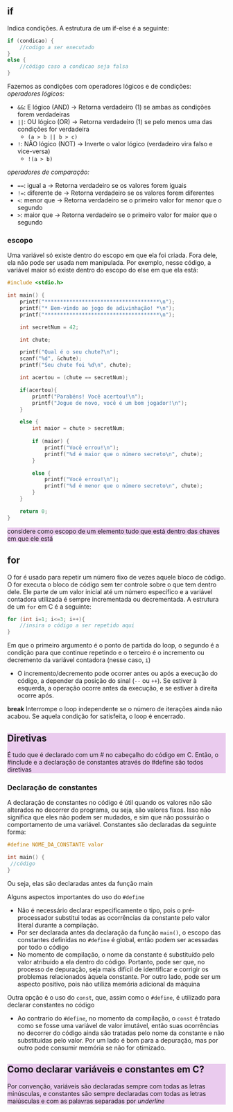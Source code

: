 ## if
Indica condições. A estrutura de um if-else é a seguinte:
```c
if (condicao) {
	//codigo a ser executado
}
else {
	//código caso a condicao seja falsa
}
```

Fazemos as condições com operadores lógicos e de condições:
*operadores lógicos:*
- `&&`: E lógico (AND) -> Retorna verdadeiro (1) se ambas as condições forem verdadeiras
- `||`: OU lógico (OR) -> Retorna verdadeiro (1) se pelo menos uma das condições for verdadeira
	- `(a > b || b > c)`
- `!`: NÃO lógico (NOT) -> Inverte o valor lógico (verdadeiro vira falso e vice-versa)
	- `!(a > b)`

*operadores de comparação:*
- `==`: igual a -> Retorna verdadeiro se os valores forem iguais
- `!=`: diferente de -> Retorna verdadeiro se os valores forem diferentes
- `<`: menor que -> Retorna verdadeiro se o primeiro valor for menor que o segundo
- `>`: maior que -> Retorna verdadeiro se o primeiro valor for maior que o segundo

### escopo
Uma variável só existe dentro do escopo em que ela foi criada. Fora dele, ela não pode ser usada nem manipulada. Por exemplo, nesse código, a variável maior só existe dentro do escopo do else em que ela está:
```c
#include <stdio.h>

int main() {
    printf("*************************************\n");
    printf("* Bem-vindo ao jogo de adivinhação! *\n");
    printf("*************************************\n");

    int secretNum = 42;

    int chute;

    printf("Qual é o seu chute?\n");
    scanf("%d", &chute);
    printf("Seu chute foi %d\n", chute);

    int acertou = (chute == secretNum);

    if(acertou){
        printf("Parabéns! Você acertou!\n");
        printf("Jogue de novo, você é um bom jogador!\n");
    }

    else {
        int maior = chute > secretNum;
        
        if (maior) {
            printf("Você errou!\n");
            printf("%d é maior que o número secreto\n", chute);
        }

        else {
            printf("Você errou!\n");
            printf("%d é menor que o número secreto\n", chute);
        }
    }

    return 0;
}
```

<span style="background: rgba(153, 0, 173, 0.20);">considere como escopo de um elemento tudo que está dentro das chaves em que ele está</span>

## for
O for é usado para repetir um número fixo de vezes aquele bloco de código. O for executa o bloco de código sem ter controle sobre o que tem dentro dele. Ele parte de um valor inicial até um número específico e a variável contadora utilizada é sempre incrementada ou decrementada. A estrutura de um `for` em C é a seguinte:
```c
for (int i=1; i<=3; i++){
	//insira o código a ser repetido aqui
}
```
Em que o primeiro argumento é o ponto de partida do loop, o segundo é a condição para que continue repetindo e o terceiro é o incremento ou decremento da variável contadora (nesse caso, `i`)
- O incremento/decremento pode ocorrer antes ou após a execução do código, a depender da posição do sinal (`--` ou `++`). Se estiver à esquerda, a operação ocorre antes da execução, e se estiver à direita ocorre após.

**break**
Interrompe o loop independente se o número de iterações ainda não acabou. Se aquela condição for satisfeita, o loop é encerrado.

<div  style="background: rgba(153, 0, 173, 0.20);"><h2>Diretivas</h2><p>É tudo que é declarado com um # no cabeçalho do código em C. Então, o #include e a declaração de constantes através do #define são todos diretivas</p></div>

### Declaração de constantes
A declaração de constantes no código é útil quando os valores não são alterados no decorrer do programa, ou seja, são valores fixos. Isso não significa que eles não podem ser mudados, e sim que não possuirão o comportamento de uma variável.
Constantes são declaradas da seguinte forma:

```c
#define NOME_DA_CONSTANTE valor

int main() {
 //código
}
```
Ou seja, elas são declaradas antes da função main

Alguns aspectos importantes do uso do `#define`
- Não é necessário declarar especificamente o tipo, pois o pré-processador substitui todas as ocorrências da constante pelo valor literal durante a compilação.
- Por ser declarada antes da declaração da função `main()`, o escopo das constantes definidas no `#define` é global, então podem ser acessadas por todo o código
- No momento de compilação, o nome da constante é substituído pelo valor atribuído a ela dentro do código. Portanto, pode ser que, no processo de depuração, seja mais difícil de identificar e corrigir os problemas relacionados àquela constante. Por outro lado, pode ser um aspecto positivo, pois não utiliza memória adicional da máquina

Outra opção é o uso do `const`, que, assim como o `#define`, é utilizado para declarar constantes no código
- Ao contrario do `#define`, no momento da compilação, o `const` é tratado como se fosse uma variável de valor imutável, então suas ocorrências no decorrer do código ainda são tratadas pelo nome da constante e não substituídas pelo valor. Por um lado é bom para a depuração, mas por outro pode consumir memória se não for otimizado.


<div  style="background: rgba(153, 0, 173, 0.20);"><h2>Como declarar variáveis e constantes em C?</h2><p>Por convenção, variáveis são declaradas sempre com todas as letras minúsculas, e constantes são sempre declaradas com todas as letras maiúsculas e com as palavras separadas por <i>underline</i></p></div>

